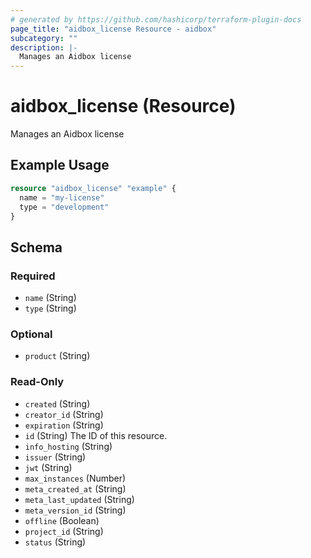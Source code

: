 ```yaml
---
# generated by https://github.com/hashicorp/terraform-plugin-docs
page_title: "aidbox_license Resource - aidbox"
subcategory: ""
description: |-
  Manages an Aidbox license
---
```


# aidbox_license (Resource)

Manages an Aidbox license

## Example Usage

```terraform
resource "aidbox_license" "example" {
  name = "my-license"
  type = "development"
}
```

<!-- schema generated by tfplugindocs -->
## Schema

### Required

- `name` (String)
- `type` (String)

### Optional

- `product` (String)

### Read-Only

- `created` (String)
- `creator_id` (String)
- `expiration` (String)
- `id` (String) The ID of this resource.
- `info_hosting` (String)
- `issuer` (String)
- `jwt` (String)
- `max_instances` (Number)
- `meta_created_at` (String)
- `meta_last_updated` (String)
- `meta_version_id` (String)
- `offline` (Boolean)
- `project_id` (String)
- `status` (String)

